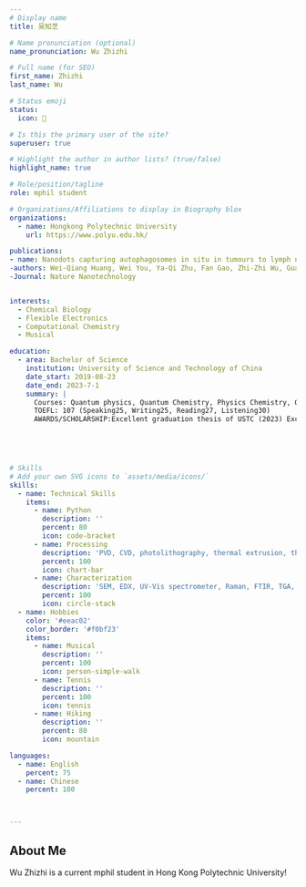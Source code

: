```yaml
---
# Display name
title: 吴知芝

# Name pronunciation (optional)
name_pronunciation: Wu Zhizhi

# Full name (for SEO)
first_name: Zhizhi
last_name: Wu

# Status emoji
status:
  icon: 🦄

# Is this the primary user of the site?
superuser: true

# Highlight the author in author lists? (true/false)
highlight_name: true

# Role/position/tagline
role: mphil student

# Organizations/Affiliations to display in Biography blox
organizations:
  - name: Hongkong Polytechnic University
    url: https://www.polyu.edu.hk/

publications: 
- name: Nanodots capturing autophagosomes in situ in tumours to lymph nodes as personalized cancer vaccines to eliminate tumours
-authors: Wei-Qiang Huang, Wei You, Ya-Qi Zhu, Fan Gao, Zhi-Zhi Wu, Guang Chen, Jun Xiao, Qi Shao, Long-Hai Wang, Xuan Nie, Ze Zhang, Chun-Yan Hong and Ye-Zi You
-Journal: Nature Nanotechnology


interests:
  - Chemical Biology
  - Flexible Electronics
  - Computational Chemistry
  - Musical

education:
  - area: Bachelor of Science
    institution: University of Science and Technology of China
    date_start: 2019-08-23
    date_end: 2023-7-1
    summary: |
      Courses: Quantum physics, Quantum Chemistry, Physics Chemistry, Organic Chemistry
      TOEFL: 107 (Speaking25, Writing25, Reading27, Listening30)
      AWARDS/SCHOLARSHIP:Excellent graduation thesis of USTC (2023) Excellent Innovation and entrepreneurship program for college students of USTC (2023)


 


# Skills
# Add your own SVG icons to `assets/media/icons/`
skills:
  - name: Technical Skills
    items:
      - name: Python
        description: ''
        percent: 80
        icon: code-bracket
      - name: Processing 
        description: 'PVD, CVD, photolithography, thermal extrusion, thermal drawing, cleanroom basics, protein purification'
        percent: 100
        icon: chart-bar
      - name: Characterization
        description: 'SEM, EDX, UV-Vis spectrometer, Raman, FTIR, TGA, FPLC, mechanical test, electrochemical test'
        percent: 100
        icon: circle-stack
  - name: Hobbies
    color: '#eeac02'
    color_border: '#f0bf23'
    items:
      - name: Musical
        description: ''
        percent: 100
        icon: person-simple-walk
      - name: Tennis
        description: ''
        percent: 100
        icon: tennis
      - name: Hiking
        description: ''
        percent: 80
        icon: mountain

languages:
  - name: English
    percent: 75
  - name: Chinese
    percent: 100



---
```


## About Me

Wu Zhizhi is a current mphil student in Hong Kong Polytechnic University! 

